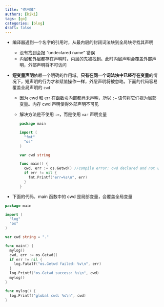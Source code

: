 ```yaml
---
title: "作用域"
authors: [kiki]
tags: [go]
categories: [blog]
draft: false
---
```


- 编译器遇到一个名字的引用时，从最内层的封闭词法块到全局块寻找其声明
  - 没有找到会报 “undeclared name” 错误
  - 内层和外层都存在声明时，内层的先被找到。此时内层声明会覆盖外部声明，外部声明将不可访问
- **短变量声明**依赖一个明确的作用域。**只有在同一个词法块中已经存在变量**的情况下，短声明的行为才和赋值操作一样，外层声明将被忽略。下面的代码容易覆盖全局声明的 `cwd`
  - 因为 cwd 和 err 在函数块内部都尚未声明，所以 `:=` 语句将它们视为局部变量。内存 cwd 声明使得外部声明不可见
  - 解决方法是不使用 `:=`，而是使用 `var` 声明变量

    ```go
    package main

    import (
      "fmt"
      "os"
    )

    var cwd string

    func main() {
      cwd, err := os.Getwd() //compile error: cwd declared and not used
      if err != nil {
        fmt.Printf("err=%s\n", err)
      }
    }
    ```

- 下面的代码，main 函数中的 cwd 是局部变量，会覆盖全局变量

```go
package main

import (
  "log"
  "os"
)

var cwd string = "."

func main() {
  mylog()
  cwd, err := os.Getwd()
  if err != nil {
    log.Fatalf("os.Getwd failed: %v\n", err)
  }
  log.Printf("os.Getwd success: %s\n", cwd)
  mylog()
}

func mylog() {
  log.Printf("global cwd: %s\n", cwd)
}
```

